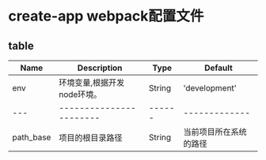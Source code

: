 # create-app webpack配置文件

## table

|Name|Description|Type|Default|
|----|-----------|----|-------|
|env|环境变量,根据开发node环境。|String|'development'|
|---|-----------------------|------|-------------|
|path_base|项目的根目录路径|String|当前项目所在系统的路径|
